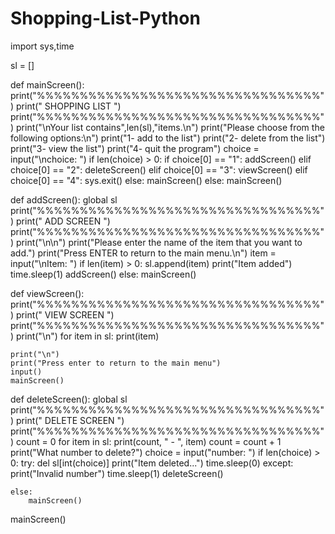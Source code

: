 # Shopping-List-Python

import sys,time

sl = []

def mainScreen():
	print("%%%%%%%%%%%%%%%%%%%%%%%%%%%%%%%%%")
	print("     SHOPPING LIST    ")
	print("%%%%%%%%%%%%%%%%%%%%%%%%%%%%%%%%%")
	print("\nYour list contains",len(sl),"items.\n")
	print("Please choose from the following options:\n")
	print("1- add to the list")
	print("2- delete from the list")
	print("3- view the list")
	print("4- quit the program")
	choice = input("\nchoice: ")
	if len(choice) > 0:
		if choice[0] == "1":
			addScreen()
		elif choice[0] == "2":
			deleteScreen()
		elif choice[0] == "3":
			viewScreen()
		elif choice[0] == "4":
			sys.exit()
		else:
			mainScreen()
	else:
		mainScreen()
	

def addScreen():
	global sl 
	print("%%%%%%%%%%%%%%%%%%%%%%%%%%%%%%%%%")
	print("     ADD SCREEN    ")
	print("%%%%%%%%%%%%%%%%%%%%%%%%%%%%%%%%%")
	print("\n\n")
	print("Please enter the name of the item that you want to add.")
	print("Press ENTER to return to the main menu.\n")
	item = input("\nItem: ")
	if len(item) > 0:
		sl.append(item)
		print("Item added")
		time.sleep(1)
		addScreen()
	else:
		mainScreen()
	


def viewScreen():
	print("%%%%%%%%%%%%%%%%%%%%%%%%%%%%%%%%%")
	print("     VIEW SCREEN    ")
	print("%%%%%%%%%%%%%%%%%%%%%%%%%%%%%%%%%")
	print("\n")
	for item in sl:
		print(item)
	
	print("\n")
	print("Press enter to return to the main menu")
	input()
	mainScreen()
	

	
def deleteScreen():
	global sl
	print("%%%%%%%%%%%%%%%%%%%%%%%%%%%%%%%%%")
	print("     DELETE SCREEN    ")
	print("%%%%%%%%%%%%%%%%%%%%%%%%%%%%%%%%%")
	count = 0
	for item in sl:
		print(count, " - ", item)
		count = count + 1
	print("What number to delete?")
	choice = input("number: ")
	if len(choice) > 0:
		try:
			del sl[int(choice)]
			print("Item deleted...")
			time.sleep(0)
		except:
			print("Invalid number")
			time.sleep(1)
		deleteScreen()
	
	else:
		mainScreen()
		
	
mainScreen()
